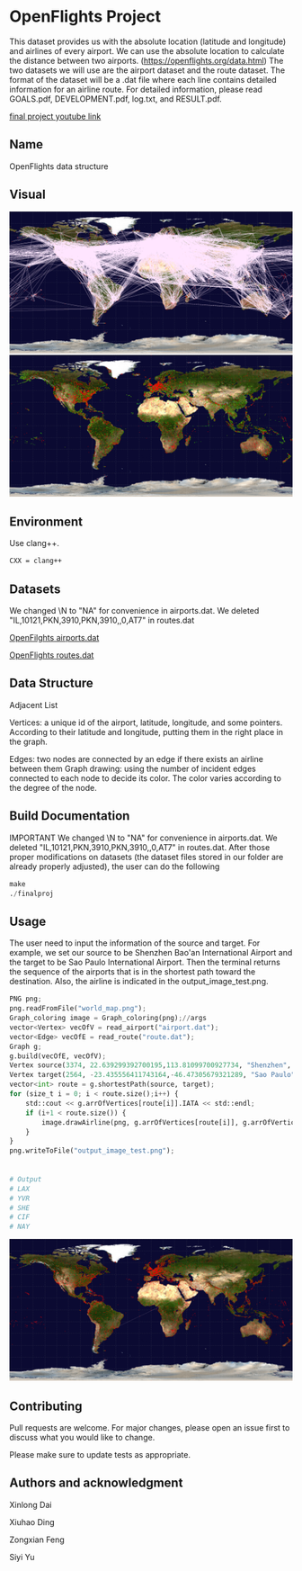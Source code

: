 # OpenFlights Project

This dataset provides us with the absolute location (latitude and
longitude) and airlines of every airport. We can use the absolute location to
calculate the distance between two airports. (https://openflights.org/data.html) The two
datasets we will use are the airport dataset and the route dataset. The format of the dataset
will be a .dat file where each line contains detailed information for an airline route.
For detailed information, please read GOALS.pdf, DEVELOPMENT.pdf, log.txt, and RESULT.pdf.

[final project youtube link](https://youtu.be/Jr_K6sRrSXI)
## Name

OpenFlights data structure

## Visual
![graph](./project/draw_all_airlines.png)
![graph](./project/draw_all_airports.png)


## Environment

Use clang++.

```bash
CXX = clang++
```
## Datasets

We changed \N to "NA" for convenience in airports.dat.
We deleted "IL,10121,PKN,3910,PKN,3910,,0,AT7" in routes.dat

[OpenFilghts airports.dat](https://raw.githubusercontent.com/jpatokal/openflights/master/data/airports.dat)

[OpenFlights routes.dat](https://raw.githubusercontent.com/jpatokal/openflights/master/data/routes.dat)



## Data Structure

Adjacent List


Vertices: 
a unique id of the airport, latitude, longitude, and some pointers.
According to their latitude and longitude, putting them in the right place in the
graph.

Edges: 
two nodes are connected by an edge if there exists an airline between them
Graph drawing: using the number of incident edges connected to each node to
decide its color. The color varies according to the degree of the node.
## Build Documentation
IMPORTANT
We changed \N to "NA" for convenience in airports.dat.
We deleted "IL,10121,PKN,3910,PKN,3910,,0,AT7" in routes.dat.
After those proper modifications on datasets (the dataset files stored in our folder are already properly adjusted), the user can do the following

```python
make
./finalproj
```

## Usage
The user need to input the information of the source and target. For example, we set our source to be Shenzhen Bao'an International Airport and the target to be Sao Paulo International Airport. Then the terminal returns the sequence of the airports that is in the shortest path toward the destination. Also, the airline is indicated in the output_image_test.png.

```python
PNG png;
png.readFromFile("world_map.png");
Graph_coloring image = Graph_coloring(png);//args
vector<Vertex> vecOfV = read_airport("airport.dat");
vector<Edge> vecOfE = read_route("route.dat");
Graph g;
g.build(vecOfE, vecOfV);
Vertex source(3374, 22.639299392700195,113.81099700927734, "Shenzhen", "SZX");
Vertex target(2564, -23.435556411743164,-46.47305679321289, "Sao Paulo", "GRU");
vector<int> route = g.shortestPath(source, target);
for (size_t i = 0; i < route.size();i++) {
	std::cout << g.arrOfVertices[route[i]].IATA << std::endl;
	if (i+1 < route.size()) {
		image.drawAirline(png, g.arrOfVertices[route[i]], g.arrOfVertices[route[i+1]], 270);
	}
}
png.writeToFile("output_image_test.png");


# Output
# LAX
# YVR
# SHE
# CIF
# NAY
```
![graph](./project/draw_shortest_path.png)
## Contributing
Pull requests are welcome. For major changes, please open an issue first to discuss what you would like to change.

Please make sure to update tests as appropriate.

## Authors and acknowledgment

Xinlong Dai

Xiuhao Ding

Zongxian Feng

Siyi Yu


